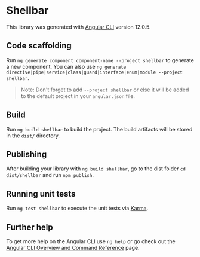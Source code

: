 # Shellbar

This library was generated with [Angular CLI](https://github.com/angular/angular-cli) version 12.0.5.

## Code scaffolding

Run `ng generate component component-name --project shellbar` to generate a new component. You can also use `ng generate directive|pipe|service|class|guard|interface|enum|module --project shellbar`.
> Note: Don't forget to add `--project shellbar` or else it will be added to the default project in your `angular.json` file. 

## Build

Run `ng build shellbar` to build the project. The build artifacts will be stored in the `dist/` directory.

## Publishing

After building your library with `ng build shellbar`, go to the dist folder `cd dist/shellbar` and run `npm publish`.

## Running unit tests

Run `ng test shellbar` to execute the unit tests via [Karma](https://karma-runner.github.io).

## Further help

To get more help on the Angular CLI use `ng help` or go check out the [Angular CLI Overview and Command Reference](https://angular.io/cli) page.
